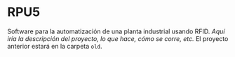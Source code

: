 # RPU5
Software para la automatización de una planta industrial usando RFID.
*Aquí iría la descripción del proyecto, lo que hace, cómo se corre, etc.*
El proyecto anterior estará en la carpeta <code>old</code>.

